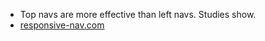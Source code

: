 * Top navs are more effective than left navs. Studies show.
* [responsive-nav.com](http://www.responsive-nav.com)